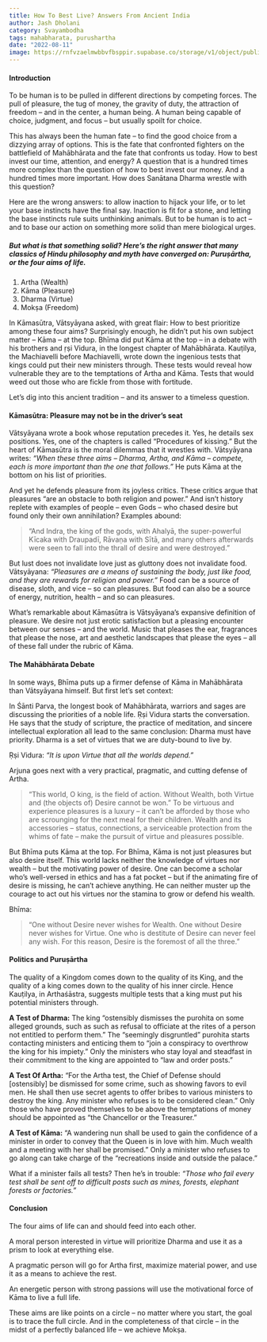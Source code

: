 ```yaml
---
title: How To Best Live? Answers From Ancient India
author: Jash Dholani
category: Svayambodha
tags: mahabharata, purushartha
date: "2022-08-11"
image: https://rnfvzaelmwbbvfbsppir.supabase.co/storage/v1/object/public/brhatwebsite/05dhiti/17.webp
---
```


#### Introduction
To be human is to be pulled in different directions by competing forces. The pull of pleasure, the tug of money, the gravity of duty, the attraction of freedom – and in the center, a human being. A human being capable of choice, judgment, and focus – but usually spoilt for choice.

This has always been the human fate – to find the good choice from a dizzying array of options. This is the fate that confronted fighters on the battlefield of Mahābhārata and the fate that confronts us today. How to best invest our time, attention, and energy? A question that is a hundred times more complex than the question of how to best invest our money. And a hundred times more important. How does Sanātana Dharma wrestle with this question?

Here are the wrong answers: to allow inaction to hijack your life, or to let your base instincts have the final say. Inaction is fit for a stone, and letting the base instincts rule suits unthinking animals. But to be human is to act – and to base our action on something more solid than mere biological urges.

##### But what is that something solid? Here’s the right answer that many classics of Hindu philosophy and myth have converged on: Puruṣārtha, or the four aims of life.

1. Artha (Wealth)
2. Kāma (Pleasure)
3. Dharma (Virtue)
4. Mokṣa (Freedom)

In Kāmasūtra, Vātsyāyana asked, with great flair: How to best prioritize among these four aims? Surprisingly enough, he didn’t put his own subject matter – Kāma – at the top. Bhīma did put Kāma at the top – in a debate with his brothers and ṛṣi Vidura, in the longest chapter of Mahābhārata. Kauṭilya, the Machiavelli before Machiavelli, wrote down the ingenious tests that kings could put their new ministers through. These tests would reveal how vulnerable they are to the temptations of Artha and Kāma. Tests that would weed out those who are fickle from those with fortitude.

Let’s dig into this ancient tradition – and its answer to a timeless question.

#### Kāmasūtra: Pleasure may not be in the driver’s seat
Vātsyāyana wrote a book whose reputation precedes it. Yes, he details sex positions. Yes, one of the chapters is called “Procedures of kissing.” But the heart of Kāmasūtra is the moral dilemmas that it wrestles with. Vātsyāyana writes: *“When these three aims – Dharma, Artha, and Kāma – compete, each is more important than the one that follows.”* He puts Kāma at the bottom on his list of priorities.

And yet he defends pleasure from its joyless critics. These critics argue that pleasures “are an obstacle to both religion and power.” And isn’t history replete with examples of people – even Gods – who chased desire but found only their own annihilation? Examples abound:

> “And Indra, the king of the gods, with Ahalyā, the super-powerful Kīcaka with Draupadī, Rāvaṇa with Sītā, and many others afterwards were seen to fall into the thrall of desire and were destroyed.”

But lust does not invalidate love just as gluttony does not invalidate food. Vātsyāyana: *“Pleasures are a means of sustaining the body, just like food, and they are rewards for religion and power.”* Food can be a source of disease, sloth, and vice – so can pleasures. But food can also be a source of energy, nutrition, health – and so can pleasures.

What’s remarkable about Kāmasūtra is Vātsyāyana’s expansive definition of pleasure. We desire not just erotic satisfaction but a pleasing encounter between our senses – and the world. Music that pleases the ear, fragrances that please the nose, art and aesthetic landscapes that please the eyes – all of these fall under the rubric of Kāma.

#### The Mahābhārata Debate
In some ways, Bhīma puts up a firmer defense of Kāma in Mahābhārata than Vātsyāyana himself. But first let’s set context:

In Śānti Parva, the longest book of Mahābhārata, warriors and sages are discussing the priorities of a noble life. Ṛṣi Vidura starts the conversation. He says that the study of scripture, the practice of meditation, and sincere intellectual exploration all lead to the same conclusion: Dharma must have priority. Dharma is a set of virtues that we are duty-bound to live by.

Ṛṣi Vidura: *“It is upon Virtue that all the worlds depend.”*

Arjuna goes next with a very practical, pragmatic, and cutting defense of Artha.

> “This world, O king, is the field of action. Without Wealth, both Virtue and (the objects of) Desire cannot be won.” To be virtuous and experience pleasures is a luxury – it can’t be afforded by those who are scrounging for the next meal for their children. Wealth and its accessories – status, connections, a serviceable protection from the whims of fate – make the pursuit of virtue and pleasures possible.

But Bhīma puts Kāma at the top. For Bhīma, Kāma is not just pleasures but also desire itself. This world lacks neither the knowledge of virtues nor wealth – but the motivating power of desire. One can become a scholar who’s well-versed in ethics and has a fat pocket – but if the animating fire of desire is missing, he can’t achieve anything. He can neither muster up the courage to act out his virtues nor the stamina to grow or defend his wealth.

Bhīma:

> “One without Desire never wishes for Wealth. One without Desire never wishes for Virtue. One who is destitute of Desire can never feel any wish. For this reason, Desire is the foremost of all the three.”

#### Politics and Puruṣārtha
The quality of a Kingdom comes down to the quality of its King, and the quality of a king comes down to the quality of his inner circle. Hence Kauṭilya, in Arthaśāstra, suggests multiple tests that a king must put his potential ministers through.

**A Test of Dharma:** The king “ostensibly dismisses the purohita on some alleged grounds, such as such as refusal to officiate at the rites of a person not entitled to perform them.” The “seemingly disgruntled” purohita starts contacting ministers and enticing them to “join a conspiracy to overthrow the king for his impiety.” Only the ministers who stay loyal and steadfast in their commitment to the king are appointed to “law and order posts.”

**A Test Of Artha:** “For the Artha test, the Chief of Defense should [ostensibly] be dismissed for some crime, such as showing favors to evil men. He shall then use secret agents to offer bribes to various ministers to destroy the king. Any minister who refuses is to be considered clean.” Only those who have proved themselves to be above the temptations of money should be appointed as “the Chancellor or the Treasurer.”

**A Test of Kāma:** “A wandering nun shall be used to gain the confidence of a minister in order to convey that the Queen is in love with him. Much wealth and a meeting with her shall be promised.” Only a minister who refuses to go along can take charge of the “recreations inside and outside the palace.”

What if a minister fails all tests? Then he’s in trouble: *“Those who fail every test shall be sent off to difficult posts such as mines, forests, elephant forests or factories.”*

#### Conclusion
The four aims of life can and should feed into each other.

A moral person interested in virtue will prioritize Dharma and use it as a prism to look at everything else.

A pragmatic person will go for Artha first, maximize material power, and use it as a means to achieve the rest.

An energetic person with strong passions will use the motivational force of Kāma to live a full life.

These aims are like points on a circle – no matter where you start, the goal is to trace the full circle. And in the completeness of that circle – in the midst of a perfectly balanced life – we achieve Mokṣa.